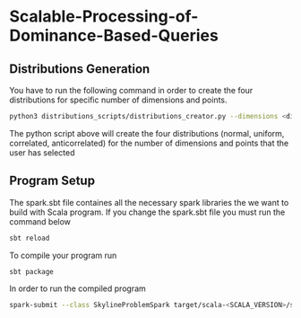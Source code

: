 # Scalable-Processing-of-Dominance-Based-Queries

## Distributions Generation

You have to run the following command in order to create the four distributions for specific number of dimensions and points.

```sh
python3 distributions_scripts/distributions_creator.py --dimensions <dimenions> --num_points <points> --show <visualization(only for two dimensions)>
```
The python script above will create the four distributions (normal, uniform, correlated, anticorrelated) for the number of dimensions and points that the user has selected

## Program Setup
The spark.sbt file containes all the necessary spark libraries the we want to build with Scala program. If you change the spark.sbt file you must run the command below 
```sh
sbt reload 
```

To compile your program run
```sh
sbt package 
```

In order to run the compiled program
```sh
spark-submit --class SkylineProblemSpark target/scala-<SCALA_VERSION>/simple-project_<SCALA_VERSION>-1.0.jar <dimensions> <points> <type_of_distribution>
```
